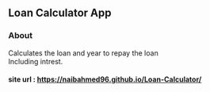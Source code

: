 ## Loan Calculator App

### About
Calculates the loan and year to repay the loan <br>
Including intrest.

#### site url : https://naibahmed96.github.io/Loan-Calculator/
